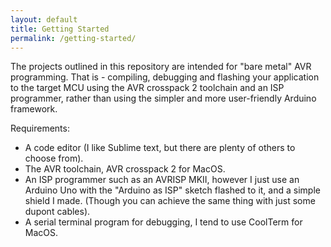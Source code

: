 ```yaml
---
layout: default
title: Getting Started
permalink: /getting-started/
---
```


The projects outlined in this repository are intended for "bare metal" AVR programming. That is - compiling, debugging and flashing your application to the target MCU using the AVR crosspack 2 toolchain and an ISP programmer, rather than using the simpler and more user-friendly Arduino framework.

Requirements:

- A code editor (I like Sublime text, but there are plenty of others to choose from).
- The AVR toolchain, AVR crosspack 2 for MacOS.
- An ISP programmer such as an AVRISP MKII, however I just use an Arduino Uno with the "Arduino as ISP" sketch flashed to it, and a simple shield I made. (Though you can achieve the same thing with just some dupont cables).
- A serial terminal program for debugging, I tend to use CoolTerm for MacOS.